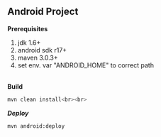 Android Project
---------------

**Prerequisites**

1. jdk 1.6+<br>
2. android sdk r17+<br>
3. maven 3.0.3+<br>
4. set env. var "ANDROID_HOME" to correct path<br><br>

**Build**

```bash
mvn clean install<br><br>
```

***Deploy***
```bash
mvn android:deploy
```
